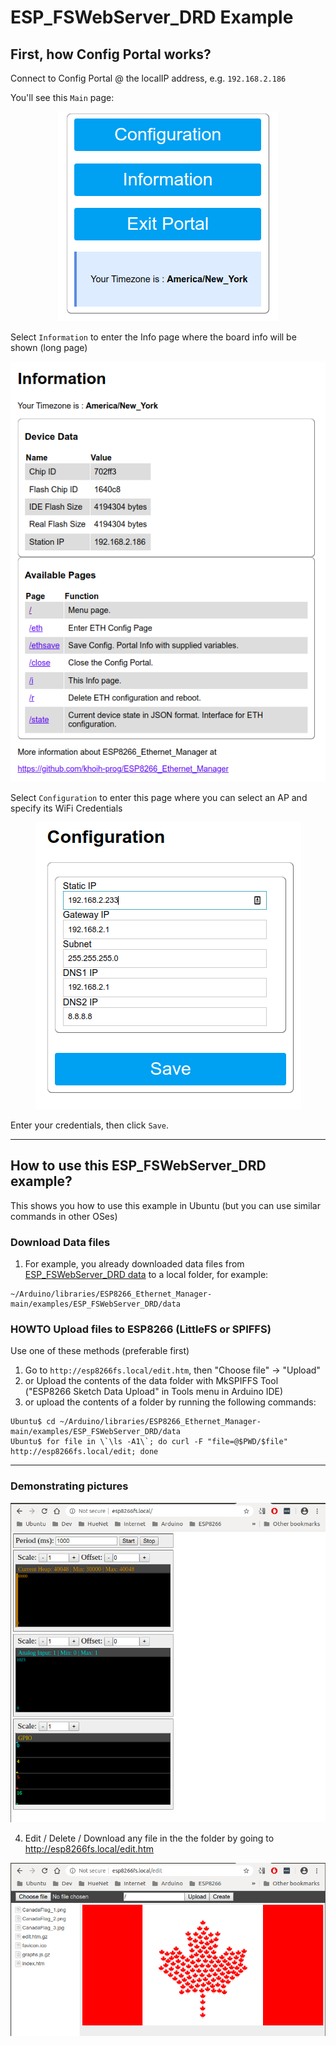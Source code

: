 # ESP_FSWebServer_DRD Example

## First, how Config Portal works?

Connect to Config Portal @ the localIP address, e.g. `192.168.2.186`


You'll see this `Main` page:

<p align="center">
    <img src="https://github.com/khoih-prog/ESP8266_Ethernet_Manager/raw/main/Images/Main.png">
</p>

Select `Information` to enter the Info page where the board info will be shown (long page)

<p align="center">
    <img src="https://github.com/khoih-prog/ESP8266_Ethernet_Manager/raw/main/Images/Info.png">
</p>


Select `Configuration` to enter this page where you can select an AP and specify its WiFi Credentials

<p align="center">
    <img src="https://github.com/khoih-prog/ESP8266_Ethernet_Manager/raw/main/Images/Configuration_Standard.png">
</p>

Enter your credentials, then click `Save`.

---

## How to use this ESP_FSWebServer_DRD example?

This shows you how to use this example in Ubuntu (but you can use similar commands in other OSes)

### Download Data files

1. For example, you already downloaded data files from [ESP_FSWebServer_DRD data](https://github.com/khoih-prog/ESP8266_Ethernet_Manager/tree/main/examples/ESP_FSWebServer_DRD/data) to a local folder, for example:

```
~/Arduino/libraries/ESP8266_Ethernet_Manager-main/examples/ESP_FSWebServer_DRD/data
```

### HOWTO Upload files to ESP8266 (LittleFS or SPIFFS)

Use one of these methods (preferable first)

1. Go to `http://esp8266fs.local/edit.htm`, then "Choose file" -> "Upload"
2. or Upload the contents of the data folder with MkSPIFFS Tool ("ESP8266 Sketch Data Upload" in Tools menu in Arduino IDE)
3. or upload the contents of a folder by running the following commands: 

```
Ubuntu$ cd ~/Arduino/libraries/ESP8266_Ethernet_Manager-main/examples/ESP_FSWebServer_DRD/data
Ubuntu$ for file in \`\ls -A1\`; do curl -F "file=@$PWD/$file" http://esp8266fs.local/edit; done
```

---

### Demonstrating pictures

<p align="center">
    <img src="https://github.com/khoih-prog/ESP8266_Ethernet_Manager/raw/main/examples/ESP_FSWebServer_DRD/pics/esp8266fs.local.png">
</p>

4. Edit / Delete / Download any file in the the folder by going to http://esp8266fs.local/edit.htm

<p align="center">
    <img src="https://github.com/khoih-prog/ESP8266_Ethernet_Manager/raw/main/examples/ESP_FSWebServer_DRD/pics/esp8266fs.local_edit.png">
</p>



